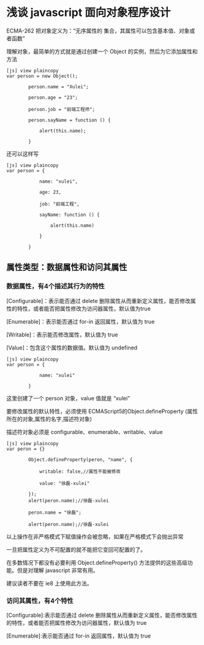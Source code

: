 # 浅谈 javascript 面向对象程序设计  
  
ECMA-262 把对象定义为：“无序属性的 集合，其属性可以包含基本值、对象或者函数”

理解对象，最简单的方式就是通过创建一个 Object 的实例，然后为它添加属性和方法
  
```
[js] view plaincopy
var person = new Object();  
  
        person.name = "Xulei";  
  
        person.age = "23";  
  
        person.job = "前端工程师";  
  
        person.sayName = function () {  
  
            alert(this.name);  
  
        }  
```  

还可以这样写
  
```
[js] view plaincopy
var person = {  
  
            name: "xulei",  
  
            age: 23,  
  
            job: "前端工程",  
  
            sayName: function () {  
  
                alert(this.name)  
  
            }  
  
        }  
```  

## 属性类型：数据属性和访问其属性  

### 数据属性，有4个描述其行为的特性

[Configurable]：表示能否通过 delete 删除属性从而重新定义属性，能否修改属性的特性，或者能否把属性修改为访问器属性，默认值为true

[Enumerable]：表示能否通过 for-in 返回属性，默认值为 true

[Writable]：表示能否修改属性，默认值为 true

[Value]：包含这个属性的数据值。默认值为 undefined  
  
```
[js] view plaincopy
var person = {  
  
            name: "xulei"  
  
        }  
```  

这里创建了一个 person 对象，value 值就是 “xulei”

要修改属性的默认特性，必须使用 ECMAScript5的Object.defineProperty (属性所在的对象,属性的名字,描述符对象)

描述符对象必须是 configurable、enumerable、writable、value  
  
```
[js] view plaincopy
var peron = {}  
  
        Object.defineProperty(peron, "name", {  
  
            writable: false,//属性不能被修改  
  
            value: "徐磊-xulei"  
  
        });  
        alert(peron.name);//徐磊-xulei  
  
        peron.name = "徐磊";  
  
        alert(peron.name);//徐磊-xulei  
```  

以上操作在非严格模式下赋值操作会被忽略，如果在严格模式下会抛出异常

一旦把属性定义为不可配置的就不能把它变回可配置的了。

在多数情况下都没有必要利用 Object.defineProperty() 方法提供的这些高级功能。但是对理解 javascript 非常有用。

建议读者不要在 ie8 上使用此方法。  

### 访问其属性，有4个特性

[Configurable]:表示能否通过 delete 删除属性从而重新定义属性，能否修改属性的特性，或者能否把属性修改为访问器属性，默认值为 true

[Enumerable]:表示能否通过 for-in 返回属性，默认值为 true

[Get]:在读取时调用的函数

[Set]:在写入属性时调用的函数
